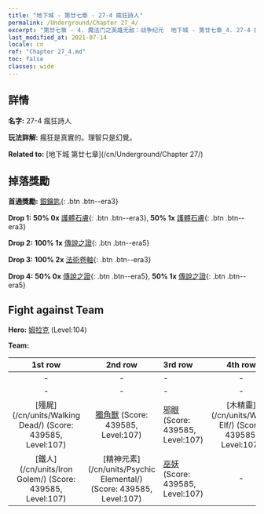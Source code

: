 ```yaml
---
title: "地下城 - 第廿七章 - 27-4 瘋狂詩人"
permalink: /Underground/Chapter 27_4/
excerpt: "第廿七章 - 4. 魔法门之英雄无敌：战争纪元  地下城 - 第廿七章_4. 27-4 瘋狂詩人"
last_modified_at: 2021-07-14
locale: cn
ref: "Chapter 27_4.md"
toc: false
classes: wide
---
```


## 詳情

 **名字:** 27-4 瘋狂詩人

 **玩法詳解:**       瘋狂是真實的。理智只是幻覺。

 **Related to:** [地下城 第廿七章](/cn/Underground/Chapter 27/)

## 掉落獎勵

 **首通獎勵:** [銀鑰匙](/cn/Items/con_693/){: .btn .btn--era3}

 **Drop 1:** **50% 0x** [護體石膚](/cn/Items/her_452/){: .btn .btn--era3}, **50% 1x** [護體石膚](/cn/Items/her_452/){: .btn .btn--era3}

 **Drop 2:** **100% 1x** [傳說之證](/cn/Items/mat_102/){: .btn .btn--era5}

 **Drop 3:** **100% 2x** [法術卷軸](/cn/Items/con_694/){: .btn .btn--era3}

 **Drop 4:** **50% 0x** [傳說之證](/cn/Items/mat_95/){: .btn .btn--era5}, **50% 1x** [傳說之證](/cn/Items/mat_95/){: .btn .btn--era5}


## Fight against Team
 **Hero:** [姆拉克](/cn/heroes/Mullich/) (Level:104)

 **Team:**


  | 1st row | 2nd row | 3rd row | 4th row |
  |:----:|:----:|:----|:----:|
  | - | - | - | - |
  | - | - | - | - |
  | [殭屍](/cn/units/Walking Dead/) (Score: 439585, Level:107)  | [獨角獸](/cn/units/Unicorn/) (Score: 439585, Level:107)  | [邪眼](/cn/units/Beholder/) (Score: 439585, Level:107)  | [木精靈](/cn/units/Wood Elf/) (Score: 439585, Level:107)  |
  | [鐵人](/cn/units/Iron Golem/) (Score: 439585, Level:107)  | [精神元素](/cn/units/Psychic Elemental/) (Score: 439585, Level:107)  | [巫妖](/cn/units/Lich/) (Score: 439585, Level:107)  | - |


